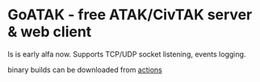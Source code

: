 # GoATAK - free ATAK/CivTAK server & web client

Is is early alfa now.
Supports TCP/UDP socket listening, events logging.

binary builds can be downloaded from [actions](actions)